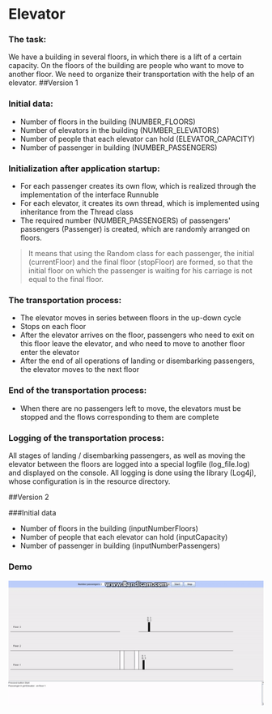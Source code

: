 # Elevator


### The task:
We have a building in several floors, in which there is a lift of a certain capacity. On the floors of the building are people who want to move to another floor. We need to organize their transportation with the help of an elevator.
##Version 1
### Initial data:
- Number of floors in the building (NUMBER_FLOORS)
- Number of elevators in the building (NUMBER_ELEVATORS)
- Number of people that each elevator can hold (ELEVATOR_CAPACITY)
- Number of passenger in building (NUMBER_PASSENGERS)

### Initialization after application startup:
- For each passenger creates its own flow, which is realized through the implementation of the interface Runnuble
- For each elevator, it creates its own thread, which is implemented using inheritance from the Thread class
- The required number (NUMBER_PASSENGERS) of passengers' passengers (Passenger) is created, which are randomly arranged on floors.

> It means that using the Random class for each passenger, the initial (currentFloor) and the final floor (stopFloor) are formed, so that the initial floor on which the passenger is waiting for his carriage is not equal to the final floor.

### The transportation process:
- The elevator moves in series between floors in the up-down cycle
- Stops on each floor
- After the elevator arrives on the floor, passengers who need to exit on this floor leave the elevator, and who need to move to another floor enter the elevator
- After the end of all operations of landing or disembarking passengers, the elevator moves to the next floor

### End of the transportation process:
- When there are no passengers left to move, the elevators must be stopped and the flows corresponding to them are complete

### Logging of the transportation process:
All stages of landing / disembarking passengers, as well as moving the elevator between the floors are logged into a special logfile (log_file.log) and displayed on the console. All logging is done using the library (Log4j), whose configuration is in the resource directory.

##Version 2

###Initial data
- Number of floors in the building (inputNumberFloors)
- Number of people that each elevator can hold (inputCapacity)
- Number of passenger in building (inputNumberPassengers)

### Demo
![Demo](demo_elevator.gif)
